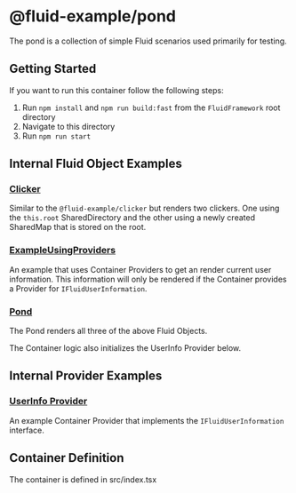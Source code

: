 # @fluid-example/pond

The pond is a collection of simple Fluid scenarios used primarily for testing.

## Getting Started

If you want to run this container follow the following steps:

1. Run `npm install` and `npm run build:fast` from the `FluidFramework` root directory
2. Navigate to this directory
3. Run `npm run start`

## Internal Fluid Object Examples

### [Clicker](./src/data-objects/clicker.tsx)

Similar to the `@fluid-example/clicker` but renders two clickers. One using the `this.root`
SharedDirectory and the other using a newly created SharedMap that is stored on the root.

### [ExampleUsingProviders](./src/data-objects/exampleUsingProviders.tsx)

An example that uses Container Providers to get an render current user information. This information
will only be rendered if the Container provides a Provider for `IFluidUserInformation`.

### [Pond](./src/index.tsx)

The Pond renders all three of the above Fluid Objects.

The Container logic also initializes the UserInfo Provider below.

## Internal Provider Examples

### [UserInfo Provider](./src/providers/userInfo.ts)

An example Container Provider that implements the `IFluidUserInformation` interface.

## Container Definition

The container is defined in src/index.tsx
